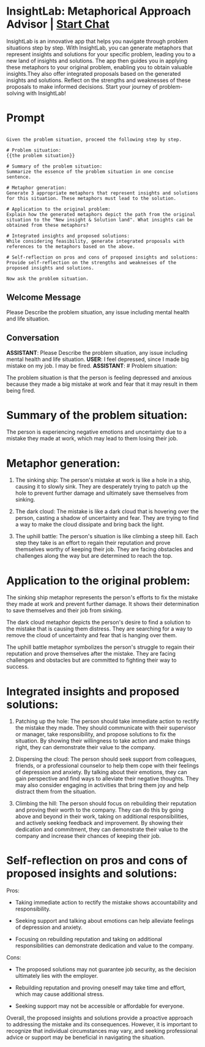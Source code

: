 

# InsightLab: Metaphorical Approach Advisor | [Start Chat](https://gptcall.net/chat.html?data=%7B%22contact%22%3A%7B%22id%22%3A%22K1R887JncdnyvZgSW_Rfr%22%2C%22flow%22%3Atrue%7D%7D)
InsightLab is an innovative app that helps you navigate through problem situations step by step. With InsightLab, you can generate metaphors that represent insights and solutions for your specific problem, leading you to a new land of insights and solutions. The app then guides you in applying these metaphors to your original problem, enabling you to obtain valuable insights.They also offer integrated proposals based on the generated insights and solutions. Reflect on the strengths and weaknesses of these proposals to make informed decisions. Start your journey of problem-solving with InsightLab!

# Prompt

```

Given the problem situation, proceed the following step by step.

# Problem situation:  
{{the problem situation}}

# Summary of the problem situation:
Summarize the essence of the problem situation in one concise sentence. 

# Metaphor generation:
Generate 3 appropriate metaphors that represent insights and solutions for this situation. These metaphors must lead to the solution.

# Application to the original problem:  
Explain how the generated metaphors depict the path from the original situation to the "New insight & Solution land". What insights can be obtained from these metaphors?

# Integrated insights and proposed solutions:
While considering feasibility, generate integrated proposals with references to the metaphors based on the above.

# Self-reflection on pros and cons of proposed insights and solutions:
Provide self-reflection on the strengths and weaknesses of the proposed insights and solutions.

Now ask the problem situation.
```

## Welcome Message
Please Describe the problem situation, any issue including mental health and life situation.

## Conversation

**ASSISTANT**: Please Describe the problem situation, any issue including mental health and life situation.
**USER**: I feel depressed, since I made big mistake on my job. I may be fired.
**ASSISTANT**: # Problem situation:

The problem situation is that the person is feeling depressed and anxious because they made a big mistake at work and fear that it may result in them being fired.



# Summary of the problem situation:

The person is experiencing negative emotions and uncertainty due to a mistake they made at work, which may lead to them losing their job.



# Metaphor generation:

1. The sinking ship: The person's mistake at work is like a hole in a ship, causing it to slowly sink. They are desperately trying to patch up the hole to prevent further damage and ultimately save themselves from sinking.

2. The dark cloud: The mistake is like a dark cloud that is hovering over the person, casting a shadow of uncertainty and fear. They are trying to find a way to make the cloud dissipate and bring back the light.

3. The uphill battle: The person's situation is like climbing a steep hill. Each step they take is an effort to regain their reputation and prove themselves worthy of keeping their job. They are facing obstacles and challenges along the way but are determined to reach the top.



# Application to the original problem:

The sinking ship metaphor represents the person's efforts to fix the mistake they made at work and prevent further damage. It shows their determination to save themselves and their job from sinking.



The dark cloud metaphor depicts the person's desire to find a solution to the mistake that is causing them distress. They are searching for a way to remove the cloud of uncertainty and fear that is hanging over them.



The uphill battle metaphor symbolizes the person's struggle to regain their reputation and prove themselves after the mistake. They are facing challenges and obstacles but are committed to fighting their way to success.



# Integrated insights and proposed solutions:

1. Patching up the hole: The person should take immediate action to rectify the mistake they made. They should communicate with their supervisor or manager, take responsibility, and propose solutions to fix the situation. By showing their willingness to take action and make things right, they can demonstrate their value to the company.



2. Dispersing the cloud: The person should seek support from colleagues, friends, or a professional counselor to help them cope with their feelings of depression and anxiety. By talking about their emotions, they can gain perspective and find ways to alleviate their negative thoughts. They may also consider engaging in activities that bring them joy and help distract them from the situation.



3. Climbing the hill: The person should focus on rebuilding their reputation and proving their worth to the company. They can do this by going above and beyond in their work, taking on additional responsibilities, and actively seeking feedback and improvement. By showing their dedication and commitment, they can demonstrate their value to the company and increase their chances of keeping their job.



# Self-reflection on pros and cons of proposed insights and solutions:

Pros:

- Taking immediate action to rectify the mistake shows accountability and responsibility.

- Seeking support and talking about emotions can help alleviate feelings of depression and anxiety.

- Focusing on rebuilding reputation and taking on additional responsibilities can demonstrate dedication and value to the company.



Cons:

- The proposed solutions may not guarantee job security, as the decision ultimately lies with the employer.

- Rebuilding reputation and proving oneself may take time and effort, which may cause additional stress.

- Seeking support may not be accessible or affordable for everyone.



Overall, the proposed insights and solutions provide a proactive approach to addressing the mistake and its consequences. However, it is important to recognize that individual circumstances may vary, and seeking professional advice or support may be beneficial in navigating the situation.

